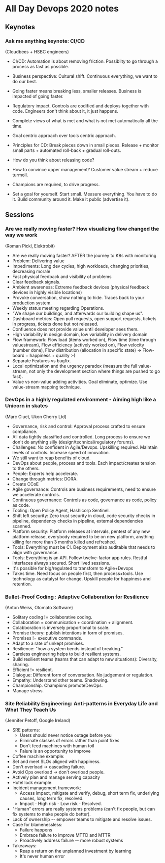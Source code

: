 
# All Day Devops 2020 notes


## Keynotes

### Ask me anything keynote: CI/CD
(Cloudbees + HSBC engineers)

* CI/CD: Automation is about removing friction. Possiblity to go through a process as fast as possible.
* Business perspective: Cultural shift. Continuous everything, we want to do our best.
* Going faster means breaking less, smaller releases. Business is impacted of going faster.
* Regulatory impact. Controls are codified and deploys together with code. Engineers don't think about it, it just happens.
* Complete views of what is met and what is not met automatically all the time.
* Goal centric approach over tools centric approach.
* Principles for CD: Break pieces down in small pieces. Release + monitor small parts + automated roll-back + gradual roll-outs.
* How do you think about releasing code?
* How to convince upper management? Customer value stream + reduce turmoil.
* Champions are required, to drive progress.

* Set a goal for yourself. Start small. Measure everything. You have to do it. Build community around it. Make it public (advertise it).


## Sessions

### Are we really moving faster? How visualizing flow changed the way we work
(Roman Pickl, Elektrobit)

* Are we really moving faster?  AFTER the journey to K8s with monitoring.
* Problem: Delivering value
* Impediments: Long dev cycles, high workloads, changing priorities, decreasing morale
* Fast physical feedback and visibility of problems
* Clear feedback signals.
* Ambient awareness: Extreme feedback devices (physical feedback devices in highly visible locations)
* Provoke conversation, show nothing to hide. Traces back to your production system.
* Weekly status meeting regarding Operations.
* "We shape our buildings, and afterwards our building shape us".
* Dashboard metrics: Open pull requests, open support requests, tickets in progress, tickets done but not released.
* Confluence does not provide value until developer sees them.
* High variability in design domain, low variability in delivery domain
* Flow framework: Flow load (items worked on), Flow time (time through valuestream), Flow efficiency (actively worked on), Flow velocity (number done), Flow distribution (allocation in specific state) -> Flow-board + happiness + quality :-)
* Separate Features vs bugfix.
* Local optimization and the urgency paradox (measure the full value-stream, not only the development section where things are pushed to go fast).
* Value vs non-value adding activities. Goal eliminate, optimize. Use value-stream mapping technique.

### DevOps in a highly regulated environment - Aiming high like a Unicorn in skates
(Marc Cluet, Ukon Cherry Ltd)

* Governance, risk and control: Approval process crafted to ensure compliance.
* All data tightly classified and controlled. Long process to ensure we don't do anything silly (design/technical/regulatory forums).
* Challenges: No confident in Agile/Devops. Upskilling required. Maintain levels of controls. Increase speed of innovation.
* We still want to reap benefits of cloud.
* DevOps about people, process and tools. Each impact/creates tension to the others.
* People: Experts help accelerate.
* Change through metrics: DORA.
* Create CCoE
* Agile governance: Controls are business requirements, need to ensure we accelerate controls.
* Continuous governance: Controls as code, governance as code, policy as code.
* Tooling: Open Policy Agent, Hashicorp Sentinel.
* Shift left security: Zero trust security in cloud, code security checks in pipeline, dependency checks in pipeline, external dependencies scanned.
* Platform security: Platform releases at intervals, pentest of any new platform release, everybody required to be on new platform, anything killing for more than 3 months killed and refreshed.
* Tools: Everything must be CI. Deployment also auditable that needs to align with governance.
* Tools: Everything is an API. Follow twelve-factor app rules. Restful interfaces always secured. Short lived sessions.
* It's possible for big/regulated to transform to Agile+Devops
* Takes time. Need focus on people first, then process+tools. Use technology as catalyst for change. Upskill people for happiness and retention.





### Bullet-Proof Coding : Adaptive Collaboration for Resilience
(Anton Weiss, Otomato Software)

* Solitary coding != collaborative coding.
* Collaboration = communication + coordination + alignment.
* Colabboration is inversely proportional to scale.
* Promise theory: publish intentions in form of promises.
* Promises != executive commands.
* Adapt to a rate of unkept promises.
* Resilience: "how a system bends instead of breaking."
* Careless engineering helps to build resilient systems.
* Build resilient teams (teams that can adapt to new situations): Diversity, sharing.
* Efficient != resilient.
* Dialogue: Different form of conversation. No judgement or regulation.
* Empathy: Understand other teams. Shadowing.
* Championship. Champions promoteDevOps.
* Manage stress.


### Site Reliability Engineering: Anti-patterns in Everyday Life and What They Teach Us
(Jennifer Petoff, Google Ireland)

* SRE patterns:
  * Users should never notice outage before you
  * Eliminate classes of errors rather than point fixes
  * Don't feed machines with human toil
  * Faiure is an opportunity to improve
* Coffee machine example:
* Set and meet SLOs aligned with happiness.
* Don't overload -> cascading failure.
* Avoid Ops overload -> don't overload people.
* Actively plan and manage serving capacity
* Hotel lock example:
* Incident management framework:
  * Access impact, mitigate and verify, debug, short term fix, underlying causes, long term fix, resolved.
  * Impact - High risk - Low risk - Resolved.
* "Human" errors are really systems problems (can't fix people, but can fix systems to make people do better).
* Lack of ownership -- empower teams to mitigate and resolve issues.
* Case for blamenessless:
  * Failure happens
  * Embrace failure to improve MTTD and MTTR
  * Proactively address failure -- more robust systems
* Takeaways:
  * Reap a return on the unplanned investment by learning
  * It's never human error









